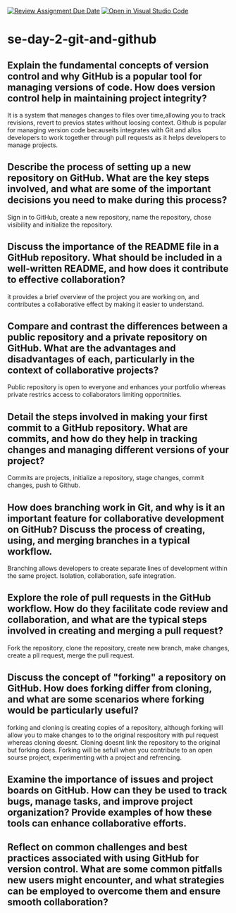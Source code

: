 [![Review Assignment Due Date](https://classroom.github.com/assets/deadline-readme-button-22041afd0340ce965d47ae6ef1cefeee28c7c493a6346c4f15d667ab976d596c.svg)](https://classroom.github.com/a/8wgCKhpZ)
[![Open in Visual Studio Code](https://classroom.github.com/assets/open-in-vscode-2e0aaae1b6195c2367325f4f02e2d04e9abb55f0b24a779b69b11b9e10269abc.svg)](https://classroom.github.com/online_ide?assignment_repo_id=15584221&assignment_repo_type=AssignmentRepo)
# se-day-2-git-and-github
## Explain the fundamental concepts of version control and why GitHub is a popular tool for managing versions of code. How does version control help in maintaining project integrity?
It is a system that manages changes to files over time,allowing you to track revisions, revert to previos states without loosing context. Github is popular for managing version code becauseits integrates with Git and allos developers to work together through pull requests as it helps developers to manage projects.

## Describe the process of setting up a new repository on GitHub. What are the key steps involved, and what are some of the important decisions you need to make during this process?
Sign in to GitHub, create a new repository, name the repository, chose visibility and initialize the repository.

## Discuss the importance of the README file in a GitHub repository. What should be included in a well-written README, and how does it contribute to effective collaboration?
it provides a brief overview of the project you are working on, and contributes a collaborative effect by making it easier to understand.

## Compare and contrast the differences between a public repository and a private repository on GitHub. What are the advantages and disadvantages of each, particularly in the context of collaborative projects?
Public repository is open to everyone and enhances your portfolio whereas private restrics access to collaborators limiting opportnities.

## Detail the steps involved in making your first commit to a GitHub repository. What are commits, and how do they help in tracking changes and managing different versions of your project?
Commits are projects, initialize a repository, stage changes, commit changes, push to Github.

## How does branching work in Git, and why is it an important feature for collaborative development on GitHub? Discuss the process of creating, using, and merging branches in a typical workflow.
Branching allows developers to create separate lines of development within the same project. Isolation, collaboration, safe integration.

## Explore the role of pull requests in the GitHub workflow. How do they facilitate code review and collaboration, and what are the typical steps involved in creating and merging a pull request?
Fork the repository, clone the repository, create new branch, make changes, create a pll request, merge the pull request.


## Discuss the concept of "forking" a repository on GitHub. How does forking differ from cloning, and what are some scenarios where forking would be particularly useful?
forking and cloning is creating copies of a repository, although forking will allow you to make changes to to the original respository with pul request whereas cloning doesnt. Cloning doesnt link the repository to the original but forking does. Forking will be sefull when you contribute to an open sourse project, experimenting with a project and refrencing.

## Examine the importance of issues and project boards on GitHub. How can they be used to track bugs, manage tasks, and improve project organization? Provide examples of how these tools can enhance collaborative efforts.

## Reflect on common challenges and best practices associated with using GitHub for version control. What are some common pitfalls new users might encounter, and what strategies can be employed to overcome them and ensure smooth collaboration?
